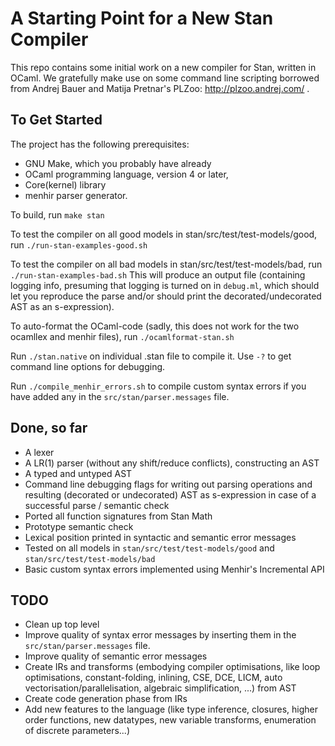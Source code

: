 # A Starting Point for a New Stan Compiler
This repo contains some initial work on a new compiler for Stan, written in OCaml. We gratefully make use on some command line scripting borrowed from Andrej Bauer and Matija Pretnar's PLZoo: http://plzoo.andrej.com/ .

## To Get Started
The project has the following prerequisites:
- GNU Make, which you probably have already
- OCaml programming language, version 4 or later,
- Core(kernel) library
- menhir parser generator.

To build, run
`
make stan
`

To test the compiler on all good models in stan/src/test/test-models/good, run
`
./run-stan-examples-good.sh
`

To test the compiler on all bad models in stan/src/test/test-models/bad, run
`
./run-stan-examples-bad.sh
`
This will produce an output file (containing logging info, presuming that
logging is turned on in `debug.ml`, which should let you reproduce the parse and/or should
print the decorated/undecorated AST as an s-expression).

To auto-format the OCaml-code (sadly, this does not work for the two ocamllex and menhir files), run 
`
./ocamlformat-stan.sh
`

Run `./stan.native` on individual .stan file to compile it. Use `-?` to get command line options for debugging.

Run `./compile_menhir_errors.sh` to compile custom syntax errors if you have added any in the `src/stan/parser.messages` file.

## Done, so far
- A lexer
- A LR(1) parser (without any shift/reduce conflicts), constructing an AST
- A typed and untyped AST
- Command line debugging flags for writing out parsing operations and resulting (decorated or undecorated) AST as s-expression in case of a successful parse / semantic check
- Ported all function signatures from Stan Math
- Prototype semantic check
- Lexical position printed in syntactic and semantic error messages
- Tested on all models in `stan/src/test/test-models/good` and `stan/src/test/test-models/bad`
- Basic custom syntax errors implemented using Menhir's Incremental API

## TODO
- Clean up top level
- Improve quality of syntax error messages by inserting them in the `src/stan/parser.messages` file.
- Improve quality of semantic error messages
- Create IRs and transforms (embodying compiler optimisations, like loop optimisations, constant-folding, inlining, CSE, DCE, LICM, auto vectorisation/parallelisation, algebraic simplification, ...) from AST
- Create code generation phase from IRs
- Add new features to the language (like type inference, closures, higher order functions, new datatypes, new variable transforms, enumeration of discrete parameters...)

